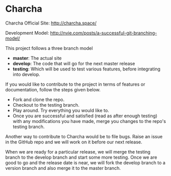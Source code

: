 # Charcha

Charcha Official Site: http://charcha.space/

Development Model: http://nvie.com/posts/a-successful-git-branching-model/

This project follows a three branch model

* __master__: The actual site
* __develop__: The code that will go for the next master release
* __testing__: Which will be used to test various features, before integrating into develop.

If you would like to contribute to the project in terms of features or documentation, follow the steps given below. 
- Fork and clone the repo.
- Checkout to the testing branch.
- Play around. Try everything you would like to. 
- Once you are successful and satisfied (read as after enough testing) with any modifications you have made, merge you changes to the repo's testing branch. 

Another way to contribute to Charcha would be to file bugs. Raise an issue in the GitHub repo and we will work on it before our next release.

When we are ready for a particular release, we will merge the testing branch to the develop branch and start some more testing. Once we are good to go and the release date is near, we will fork the develop branch to a version branch and also merge it to the master branch.
